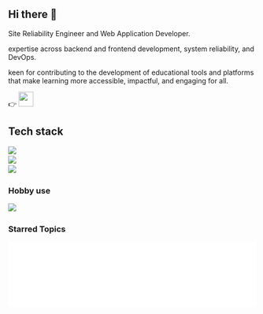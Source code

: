 ## Hi there 👋

Site Reliability Engineer and Web Application Developer. 

expertise across backend and frontend development, system reliability, and DevOps.

keen for contributing to the development of educational tools and platforms that make learning more accessible, impactful, and engaging for all.

<p align="left">
  👉
  <a href="https://www.linkedin.com/in/ippei-shoji-2663a0140/">
    <img src="https://skillicons.dev/icons?i=linkedin" width="30" height="30"/>
  </a>
</p>

## Tech stack
<p align="left">
  <img src="https://skillicons.dev/icons?i=aws,gcp,firebase,terraform" />
  <br>
  <img src="https://skillicons.dev/icons?i=grafana,postgres,mysql,rabbitmq" />
  <br>
  <img src="https://skillicons.dev/icons?i=py,django,ruby,rails,ts,react,angular" />
</p>

### Hobby use
<p align="left">
  <img src="https://skillicons.dev/icons?i=supabase,go" />
</p>

### Starred Topics
<a href="https://github.com/shoji-ippei?tab=stars">
  <img align="center" width="700" src="/metrics.plugin.topics.svg" alt="Starred Topics">
</a>

<!--
**shoji-ippei/shoji-ippei** is a ✨ _special_ ✨ repository because its `README.md` (this file) appears on your GitHub profile.

Here are some ideas to get you started:

- 🔭 I’m currently working on ...
- 🌱 I’m currently learning ...
- 👯 I’m looking to collaborate on ...
- 🤔 I’m looking for help with ...
- 💬 Ask me about ...
- 📫 How to reach me: ...
- 😄 Pronouns: ...
- ⚡ Fun fact: ...
-->


